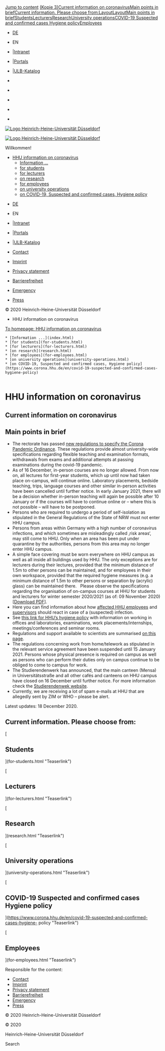 [Jump to content](index.html#content) [(Kopie 3)](index.html#c452574)[Current
information on coronavirus](index.html#c438623)[Main points in
brief](index.html#c438625)[Current information. Please choose
from:](index.html#c438626)[Layout](index.html#c438630)[Layout](index.html#c438636)[Main
points in
brief](index.html#c438624)[Students](index.html#c450914)[Lecturers](index.html#c452734)[Research](index.html#c452752)[University
operations](index.html#c452848)[COVID-19 Suspected and confirmed cases Hygiene
policy](index.html#c452849)[Employees](index.html#c452753)

  * [DE](../../corona.hhu.de/index.html)
  * EN
  * |[Intranet](https://www.mitarbeiter.hhu.de/ "Intranet")
  * |[Portals](https://portale.hhu.de "Portals")
  * |[ULB-Katalog](https://katalog.ulb.hhu.de "ULB-Katalog")

  * [](https://www.facebook.com/HHU.de/ "Facebook")
  * [](https://www.linkedin.com/school/heinrich-heine-universitat-dusseldorf/ "LinkedIn")
  * [](https://www.youtube.com/channel/UCz78Aka2Ukfo2S5KfXApTiw "YouTube")
  * [](https://twitter.com/HHU_de "Twitter")
  * [](https://www.instagram.com/hhu_de/ "Instagram")

[![Logo Heinrich-Heine-Universität
Düsseldorf](https://www.corona.hhu.de/typo3conf/ext/wiminno/Resources/Public/img/hhu_logo.png)](https://www.hhu.de/en/)

[![Logo Heinrich-Heine-Universität
Düsseldorf](https://www.corona.hhu.de/typo3conf/ext/wiminno/Resources/Public/img/hhu_logo_mobil.png)](https://www.hhu.de)

Willkommen!

  * [HHU information on coronavirus](index.html)
    * [Information ...](index.html)
    * [for students](for-students.html)
    * [for lecturers](for-lecturers.html)
    * [on research](research.html)
    * [for employees](for-employees.html)
    * [on university operations](university-operations.html)
    * [on COVID-19, Suspected and confirmed cases, Hygiene policy](https://www.corona.hhu.de/en/covid-19-suspected-and-confirmed-cases-hygiene-policy)

[](https://www.facebook.com/HHU.de/ "Facebook")
[](https://www.linkedin.com/school/heinrich-heine-universitat-dusseldorf/
"LinkedIn") [](https://www.youtube.com/channel/UCz78Aka2Ukfo2S5KfXApTiw
"YouTube") [](https://twitter.com/HHU_de "Twitter")
[](https://www.instagram.com/hhu_de/ "Instagram")

  * [DE](../../corona.hhu.de/index.html)
  * EN
  * |[Intranet](https://www.mitarbeiter.hhu.de/ "Intranet")
  * |[Portals](https://portale.hhu.de "Portals")
  * |[ULB-Katalog](https://katalog.ulb.hhu.de "ULB-Katalog")

  * [Contact](https://www.hhu.de/en/about-hhu/contact-and-services)
  * [Imprint](https://www.hhu.de/en/imprint)
  * [Privacy statement](https://www.hhu.de/datenschutzerklaerung)
  * [Barrierefreiheit](https://www.hhu.de/en/erklaerung-zur-barrierefreiheit)
  * [Emergency](https://www.hhu.de/en/emergency-1)
  * [ Press](https://www.hhu.de/en/about-hhu/press-and-marketing/press-contact-persons)

© 2020 Heinrich-Heine-Universität Düsseldorf

  * HHU information on coronavirus

[To homepage: HHU information on coronavirus](index.html)

    * [Information ...](index.html)
    * [for students](for-students.html)
    * [for lecturers](for-lecturers.html)
    * [on research](research.html)
    * [for employees](for-employees.html)
    * [on university operations](university-operations.html)
    * [on COVID-19, Suspected and confirmed cases, Hygiene policy](https://www.corona.hhu.de/en/covid-19-suspected-and-confirmed-cases-hygiene-policy)

![](data:image/gif;base64,R0lGODlhAQABAAAAACwAAAAAAQABAAA=)

# HHU information on coronavirus

## Current information on coronavirus

## Main points in brief

  * The rectorate has passed [ new regulations to specify the Corona Pandemic Ordinance](https://www.corona.hhu.de/fileadmin/redaktion/ZUV/Justitiariat/Amtliche_Bekanntmachungen/2020/2020_12_10_AB_66.pdf). These regulations provide almost university-wide specifications regarding flexible teaching and examination formats, withdrawals from exams and additional attempts at passing examinations during the covid-19 pandemic.  
  * As of 16 December, in-person courses are no longer allowed. From now on, all lectures for first-year students, which up until now had taken place on-campus, will continue online. Laboratory placements, bedside teaching, trips, language courses and other similar in-person activities have been cancelled until further notice. In early January 2021, there will be a decision whether in-person teaching will again be possible after 10 January or if the courses will have to continue online or – where this is not possible – will have to be postponed.
  * Persons who are required to undergo a period of self-isolation as stipulated in the General Regulations of the State of NRW must not enter HHU campus.
  * Persons from areas within Germany with a high number of coronavirus infections, and which sometimes are misleadingly called ‚risk areas‘, may still come to HHU. Only when an area has been put under quarantine by the authorities, persons from this area may no longer enter HHU campus. 
  * A simple face covering must be worn everywhere on HHU campus as well as all inside all buildings used by HHU. The only exceptions are for lecturers during their lectures, provided that the minimum distance of 1.5m to other persons can be maintained, and for employees in their own workspace, provided that the required hygiene measures (e.g. a minimum distance of 1.5m to other persons or separation by (acrylic) glass) can be maintained there.   Please observe the specifications regarding the organisation of on-campus courses at HHU for students and lecturers for winter semester 2020/2021 (as of: 09 November 2020) [[Download PDF](https://www.corona.hhu.de/fileadmin/redaktion/Oeffentliche_Medien/Presse/Pressemeldungen/Dokumente/Coronavirus_2020/Handreichung_Lehre_WS2021_09.11.2020_eng.pdf)].
  * Here you can find information about how [ affected HHU employees](https://www.corona.hhu.de/fileadmin/redaktion/Oeffentliche_Medien/Presse/Pressemeldungen/Dokumente/Coronavirus_2020/Hygienekonzept/Merkblatt_Umgang_mit_Verdachts-_und_Infektionsfaellen_2020-10-06_GB.pdf) and [ supervisors](https://www.corona.hhu.de/fileadmin/redaktion/Oeffentliche_Medien/Presse/Pressemeldungen/Dokumente/Coronavirus_2020/Hinweise_fuer_Fachvorgesetzte_Infektions-_und_Kontaktfaelle_2020-10-06_GB.pdf) should react in case of a (suspected) infection.
  * See [ this link for HHU’s hygiene policy](https://www.corona.hhu.de/en/covid-19-suspected-and-confirmed-cases-hygiene-policy) with information on working in offices and laboratories, examinations, work placements/internships, meetings/conferences and seminar rooms.
  * Regulations and support available to scientists are summarised [on this page](for-employees.html#c452970).
  * The regulations concerning work from home/telework as stipulated in the relevant service agreement have been suspended until 15 January 2021. Persons whose physical presence is required on campus as well as persons who can perform their duties only on campus continue to be obliged to come to campus for work.
  * The Studierendenwerk has announced, that the main canteen (Mensa) in Universitätsstraße and all other cafés and canteens on HHU campus have closed on 16 December until further notice. For more information check the [Studierendenwek website](https://www.stw-d.de).
  * Currently, we are receiving a lot of spam e-mails at HHU that are allegedly sent by ZIM or WHO – please be alert.

Latest updates: 18 December 2020.

## Current information. Please choose from:

[

## Students









](for-students.html "Teaserlink")

[

## Lecturers

](for-lecturers.html "Teaserlink")

[

## Research

](research.html "Teaserlink")

[

## University operations









](university-operations.html "Teaserlink")

[

## COVID-19 Suspected and confirmed cases Hygiene policy

](https://www.corona.hhu.de/en/covid-19-suspected-and-confirmed-cases-hygiene-
policy "Teaserlink")

[

## Employees

](for-employees.html "Teaserlink")

Responsible for the content:

  * [Contact](https://www.hhu.de/en/about-hhu/contact-and-services)
  * [Imprint](https://www.hhu.de/en/imprint)
  * [Privacy statement](https://www.hhu.de/datenschutzerklaerung)
  * [Barrierefreiheit](https://www.hhu.de/en/erklaerung-zur-barrierefreiheit)
  * [Emergency](https://www.hhu.de/en/emergency-1)
  * [ Press](https://www.hhu.de/en/about-hhu/press-and-marketing/press-contact-persons)

© 2020 Heinrich-Heine-Universität Düsseldorf

© 2020

Heinrich-Heine-Universität Düsseldorf

[](https://www.facebook.com/HHU.de/ "Facebook")
[](https://www.linkedin.com/school/heinrich-heine-universitat-dusseldorf/
"LinkedIn") [](https://www.youtube.com/channel/UCz78Aka2Ukfo2S5KfXApTiw
"YouTube") [](https://twitter.com/HHU_de "Twitter")
[](https://www.instagram.com/hhu_de/ "Instagram")

Search

